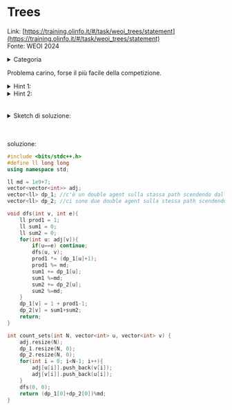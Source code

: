 # Trees
Link: [https://training.olinfo.it/#/task/weoi_trees/statement](https://training.olinfo.it/#/task/weoi_trees/statement)     
Fonte: WEOI 2024   
<details>
  <summary>Categoria</summary>

  dp, alberi
</details>
       
Problema carino, forse il più facile della competizione.
<details>
  <summary>Hint 1:</summary>

  dp su alberi
</details>
<details>
  <summary>Hint 2:</summary>

  Nella transizione cosa ti interessa sapere sui sottoalberi dei figli?
</details>
<br></br> 

<details>
  <summary>Sketch di soluzione:</summary>

  Fai una dp du alberi con due array.
  In uno ti salvi il numero di combinazioni quando nel sottoalbero c'è massimo un double agent nella path che parte dalla radice.
  Nell'altro ti salvi la stessa cosa ma con due double agent. 
</details>
<br></br>

soluzione:
```cpp
#include <bits/stdc++.h>
#define ll long long
using namespace std;

ll md = 1e9+7;
vector<vector<int>> adj;
vector<ll> dp_1; //c'è un double agent sulla stassa path scendendo dalla radice
vector<ll> dp_2; //ci sono due double agent sulla stessa path scendendo dalla radice

void dfs(int v, int e){
    ll prod1 = 1;
    ll sum1 = 0;
    ll sum2 = 0;
    for(int u: adj[v]){
        if(u==e) continue;
        dfs(u, v);
        prod1 *= (dp_1[u]+1);
        prod1 %= md;
        sum1 += dp_1[u];
        sum1 %=md;
        sum2 += dp_2[u];
        sum2 %=md;
    }
    dp_1[v] = 1 + prod1-1;
    dp_2[v] = sum1+sum2;
    return;
}

int count_sets(int N, vector<int> u, vector<int> v) { 
    adj.resize(N);
    dp_1.resize(N, 0);
    dp_2.resize(N, 0);
    for(int i = 0; i<N-1; i++){
        adj[u[i]].push_back(v[i]);
        adj[v[i]].push_back(u[i]);
    }
    dfs(0, 0);
    return (dp_1[0]+dp_2[0])%md;
}

```

